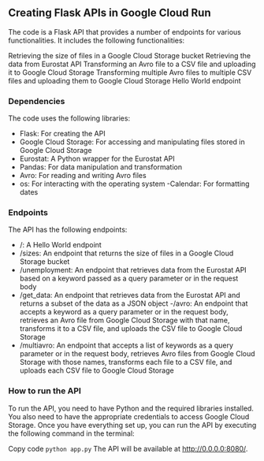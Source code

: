 ## Creating Flask APIs in Google Cloud Run 
The code is a Flask API that provides a number of endpoints for various functionalities. It includes the following functionalities:

Retrieving the size of files in a Google Cloud Storage bucket
Retrieving the data from Eurostat API
Transforming an Avro file to a CSV file and uploading it to Google Cloud Storage
Transforming multiple Avro files to multiple CSV files and uploading them to Google Cloud Storage
Hello World endpoint
### Dependencies
The code uses the following libraries:

- Flask: For creating the API
- Google Cloud Storage: For accessing and manipulating files stored in Google Cloud Storage
- Eurostat: A Python wrapper for the Eurostat API
- Pandas: For data manipulation and transformation
- Avro: For reading and writing Avro files
- os: For interacting with the operating system
-Calendar: For formatting dates


### Endpoints


The API has the following endpoints:

- /: A Hello World endpoint
- /sizes: An endpoint that returns the size of files in a Google Cloud Storage bucket
- /unemployment: An endpoint that retrieves data from the Eurostat API based on a keyword passed as a query parameter or in the request body
- /get_data: An endpoint that retrieves data from the Eurostat API and returns a subset of the data as a JSON object
-/avro: An endpoint that accepts a keyword as a query parameter or in the request body, retrieves an Avro file from Google Cloud Storage with that name, transforms it to a CSV file, and uploads the CSV file to Google Cloud Storage
- /multiavro: An endpoint that accepts a list of keywords as a query parameter or in the request body, retrieves Avro files from Google Cloud Storage with those names, transforms each file to a CSV file, and uploads each CSV file to Google Cloud Storage


### How to run the API


To run the API, you need to have Python and the required libraries installed. You also need to have the appropriate credentials to access Google Cloud Storage. Once you have everything set up, you can run the API by executing the following command in the terminal:

Copy code
```python app.py```
The API will be available at http://0.0.0.0:8080/.
